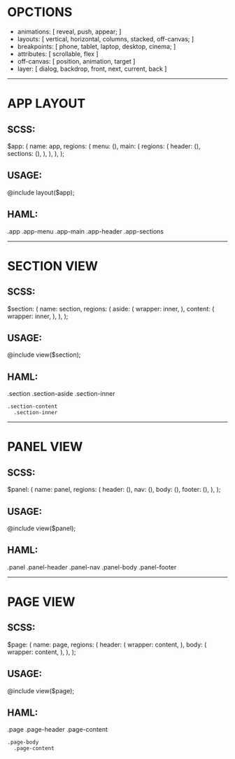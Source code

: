 # OPCTIONS

- animations:   [ reveal, push, appear; ]
- layouts:      [ vertical, horizontal, columns, stacked, off-canvas; ]
- breakpoints:  [ phone, tablet, laptop, desktop, cinema; ]
- attributes:   [ scrollable, flex ]
- off-canvas:   [ position, animation, target ]
- layer:        [ dialog, backdrop, front, next, current, back ]


*******************************


# APP LAYOUT

## SCSS:
  $app: (
    name: app,
    regions: (
      menu: (),
      main: (
        regions: (
          header: (),
          sections: (),
        ),
      ),
    ),
  );

## USAGE:
  @include layout($app);

## HAML:
  .app
    .app-menu
    .app-main
      .app-header
      .app-sections


*******************************


# SECTION VIEW

## SCSS:
  $section: (
    name: section,
    regions: (
      aside: (
        wrapper: inner,
      ),
      content: (
        wrapper: inner,
      ),
    ),
  );

## USAGE:
  @include view($section);

## HAML:
  .section
    .section-aside
      .section-inner

    .section-content
      .section-inner


*******************************


# PANEL VIEW

## SCSS:
  $panel: (
    name: panel,
    regions: (
      header: (),
      nav: (),
      body: (),
      footer: (),
    ),
  );

## USAGE:
  @include view($panel);

## HAML:
  .panel
    .panel-header
    .panel-nav
    .panel-body
    .panel-footer


*******************************


# PAGE VIEW

## SCSS:
  $page: (
    name: page,
    regions: (
      header: (
        wrapper: content,
      ),
      body: (
        wrapper: content,
      ),
    ),
  );

## USAGE:
  @include view($page);

## HAML:
  .page
    .page-header
      .page-content

    .page-body
      .page-content
